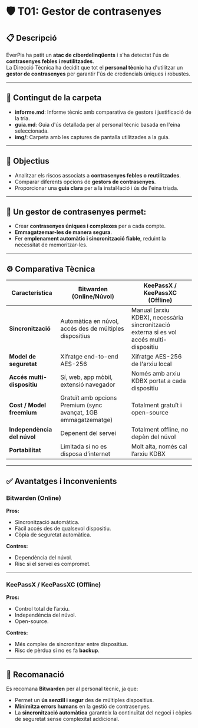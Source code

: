 # 🛡️ T01: Gestor de contrasenyes

## 📋 Descripció
EverPia ha patit un **atac de ciberdelinqüents** i s'ha detectat l'ús de **contrasenyes febles i reutilitzades**.  
La Direcció Tècnica ha decidit que tot el **personal tècnic** ha d'utilitzar un **gestor de contrasenyes** per garantir l'ús de credencials úniques i robustes.

---

## 📁 Contingut de la carpeta
- **informe.md**: Informe tècnic amb comparativa de gestors i justificació de la tria.  
- **guia.md**: Guia d'ús detallada per al personal tècnic basada en l'eina seleccionada.  
- **img/**: Carpeta amb les captures de pantalla utilitzades a la guia.

---

## 🎯 Objectius
- Analitzar els riscos associats a **contrasenyes febles o reutilitzades**.  
- Comparar diferents opcions de **gestors de contrasenyes**.  
- Proporcionar una **guia clara** per a la instal·lació i ús de l'eina triada.

---

## 🔐 Un gestor de contrasenyes permet:
- Crear **contrasenyes úniques i complexes** per a cada compte.  
- **Emmagatzemar-les de manera segura**.  
- Fer **emplenament automàtic i sincronització fiable**, reduint la necessitat de memoritzar-les.

---

## ⚙️ Comparativa Tècnica

| **Característica** | **Bitwarden (Online/Núvol)** | **KeePassX / KeePassXC (Offline)** |
|---------------------|------------------------------|------------------------------------|
| **Sincronització** | Automàtica en núvol, accés des de múltiples dispositius | Manual (arxiu KDBX), necessària sincronització externa si es vol accés multi-dispositiu |
| **Model de seguretat** | Xifratge end-to-end AES-256 | Xifratge AES-256 de l'arxiu local |
| **Accés multi-dispositiu** | Sí, web, app mòbil, extensió navegador | Només amb arxiu KDBX portat a cada dispositiu |
| **Cost / Model freemium** | Gratuït amb opcions Premium (sync avançat, 1GB emmagatzematge) | Totalment gratuït i open-source |
| **Independència del núvol** | Depenent del servei | Totalment offline, no depèn del núvol |
| **Portabilitat** | Limitada si no es disposa d’internet | Molt alta, només cal l’arxiu KDBX |

---

## ✅ Avantatges i Inconvenients

### **Bitwarden (Online)**
**Pros:**
- Sincronització automàtica.  
- Fàcil accés des de qualsevol dispositiu.  
- Còpia de seguretat automàtica.  

**Contres:**
- Dependència del núvol.  
- Risc si el servei es compromet.  

---

### **KeePassX / KeePassXC (Offline)**
**Pros:**
- Control total de l’arxiu.  
- Independència del núvol.  
- Open-source.  

**Contres:**
- Més complex de sincronitzar entre dispositius.  
- Risc de pèrdua si no es fa **backup**.  

---

## 🧭 Recomanació

Es recomana **Bitwarden** per al personal tècnic, ja que:

- Permet un **ús senzill i segur** des de múltiples dispositius.  
- **Minimitza errors humans** en la gestió de contrasenyes.  
- La **sincronització automàtica** garanteix la continuïtat del negoci i còpies de seguretat sense complexitat addicional.
